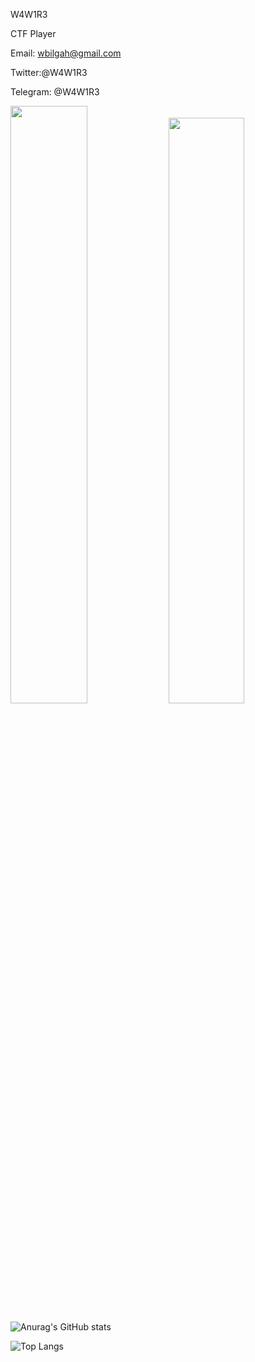 W4W1R3

CTF Player

Email: wbilgah@gmail.com

Twitter:@W4W1R3

Telegram: @W4W1R3

<img src="https://github-readme-stats.vercel.app/api?username=W4W1R3&show_icons=true" width="49.5%"> <img src="https://github-readme-stats.vercel.app/api/top-langs/?username=W4W1R3&layout=compact" width="49%">

![Anurag's GitHub stats](https://github-readme-stats.vercel.app/api?username=W4W1R3&show_icons=true&theme=radical) 

![Top Langs](https://github-readme-stats.vercel.app/api/top-langs/?username=W4W1R3)





